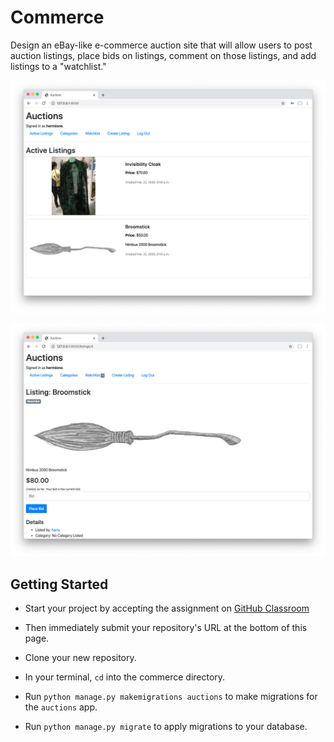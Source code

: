 # Commerce

Design an eBay-like e-commerce auction site that will allow users to post auction listings, place bids on listings, comment on those listings, and add listings to a "watchlist."

![](listings.png)

![](listing.png)


## Getting Started

- Start your project by accepting the assignment on [GitHub Classroom](https://classroom.github.com/a/ZBMBwaa0)

- Then immediately submit your repository's URL at the bottom of this page.

- Clone your new repository.

- In your terminal, `cd` into the commerce directory.

- Run `python manage.py makemigrations auctions` to make migrations for the `auctions` app.

- Run `python manage.py migrate` to apply migrations to your database.
